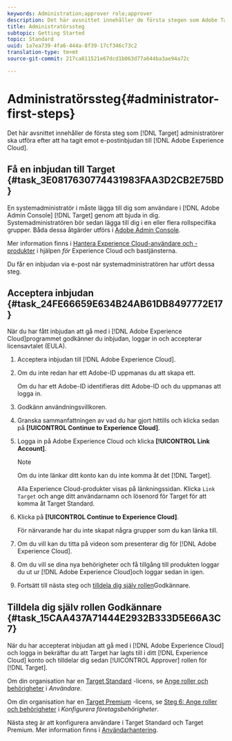 ```yaml
---
keywords: Administration;approver role;approver
description: Det här avsnittet innehåller de första stegen som Adobe Target-administratörer ska utföra efter att ha tagit emot en e-postinbjudan till Adobe Experience Cloud.
title: Administratörssteg
subtopic: Getting Started
topic: Standard
uuid: 1a7ea739-4fa6-444a-8f39-17cf346c73c2
translation-type: tm+mt
source-git-commit: 217ca811521e67dcd1b063d77a644ba3ae94a72c

---
```



# Administratörssteg{#administrator-first-steps}

Det här avsnittet innehåller de första steg som [!DNL Target] administratörer ska utföra efter att ha tagit emot e-postinbjudan till [!DNL Adobe Experience Cloud].

## Få en inbjudan till Target {#task_3E0817630774431983FAA3D2CB2E75BD}

En systemadministratör i måste lägga till dig som användare i [!DNL Adobe Admin Console] [!DNL Target] genom att bjuda in dig. Systemadministratören bör sedan lägga till dig i en eller flera rollspecifika grupper. Båda dessa åtgärder utförs i [Adobe Admin Console](https://adminconsole.adobe.com).

Mer information finns i [Hantera Experience Cloud-användare och -produkter](https://docs.adobe.com/content/help/en/core-services/interface/manage-users-and-products/admin-getting-started.html) i hjälpen *för* Experience Cloud och bastjänsterna.

Du får en inbjudan via e-post när systemadministratören har utfört dessa steg.

## Acceptera inbjudan {#task_24FE66659E634B24AB61DB8497772E17}

När du har fått inbjudan att gå med i [!DNL Adobe Experience Cloud]programmet godkänner du inbjudan, loggar in och accepterar licensavtalet (EULA).

1. Acceptera inbjudan till [!DNL Adobe Experience Cloud].
1. Om du inte redan har ett Adobe-ID uppmanas du att skapa ett.

   Om du har ett Adobe-ID identifieras ditt Adobe-ID och du uppmanas att logga in.
1. Godkänn användningsvillkoren.
1. Granska sammanfattningen av vad du har gjort hittills och klicka sedan på **[!UICONTROL Continue to Experience Cloud]**.
1. Logga in på Adobe Experience Cloud och klicka **[!UICONTROL Link Account]**.

   >[!NOTE]
   >
   >Om du inte länkar ditt konto kan du inte komma åt det [!DNL Target].

   Alla Experience Cloud-produkter visas på länkningssidan. Klicka `Link Target` och ange ditt användarnamn och lösenord för Target för att komma åt Target Standard.
1. Klicka på **[!UICONTROL Continue to Experience Cloud]**.

   För närvarande har du inte skapat några grupper som du kan länka till.
1. Om du vill kan du titta på videon som presenterar dig för [!DNL Adobe Experience Cloud].
1. Om du vill se dina nya behörigheter och få tillgång till produkten loggar du ut ur [!DNL Adobe Experience Cloud]och loggar sedan in igen.
1. Fortsätt till nästa steg och [tilldela dig själv rollen](../administrating-target/start-target.md#task_15CAA437A71444E2932B333D5E66A3C7)Godkännare.

## Tilldela dig själv rollen Godkännare {#task_15CAA437A71444E2932B333D5E66A3C7}

När du har accepterat inbjudan att gå med i [!DNL Adobe Experience Cloud] och logga in bekräftar du att Target har lagts till i ditt [!DNL Experience Cloud] konto och tilldelar dig sedan [!UICONTROL Approver] rollen för [!DNL Target].

Om din organisation har en [Target Standard](/help/c-intro/intro.md#section_ACD5EFF17AAB4E979CBEFA0145CCD905) -licens, se [Ange roller och behörigheter](/help/administrating-target/c-user-management/c-user-management/user-management.md#roles-permissions) i *Användare*.

Om din organisation har en [Target Premium](/help/c-intro/intro.md#premium) -licens, se [Steg 6: Ange roller och behörigheter](/help/administrating-target/c-user-management/property-channel/properties-overview.md#section_8C425E43E5DD4111BBFC734A2B7ABC80) i *Konfigurera företagsbehörigheter*.

Nästa steg är att konfigurera användare i Target Standard och Target Premium. Mer information finns i [Användarhantering](/help/administrating-target/c-user-management/user-management.md).